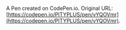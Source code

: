 # 

A Pen created on CodePen.io. Original URL: [https://codepen.io/PITYPLUS/pen/vYQOVmr](https://codepen.io/PITYPLUS/pen/vYQOVmr).

